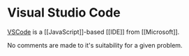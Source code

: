 # Visual Studio Code

[VSCode](https://code.visualstudio.com) is a [[JavaScript]]-based [[IDE]] from [[Microsoft]].

No comments are made to it's suitability for a given problem.